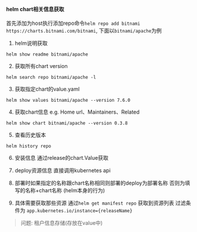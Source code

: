 #### helm chart相关信息获取
首先添加为host执行添加repo命令`helm repo add bitnami https://charts.bitnami.com/bitnami`, 下面以`bitnami/apache`为例
1. helm说明获取
```
helm show readme bitnami/apache
```

2. 获取所有chart version
```
helm search repo bitnami/apache -l
```

3. 获取指定chart的value.yaml
```
helm show values bitnami/apache --version 7.6.0
```

4. 获取chart信息 e.g. Home url、Maintainers、Related
```
helm show chart bitnami/apache --version 0.3.8
```

5. 查看历史版本
```
helm history repo
```

6. 安装信息
通过release的chart.Value获取

7. deploy资源信息
直接调用kubernetes api

8. 部署时如果指定的名称跟chart名称相同则部署的deploy为部署名称 否则为填写的名称+chart名称 (helm本身的行为)

9. 具体需要获取那些资源
通过`helm get manifest repo` 获取到资源列表  过滤条件为 `app.kubernetes.io/instance={releaseName}`

> 问题: 租户信息存储(存放在value中)